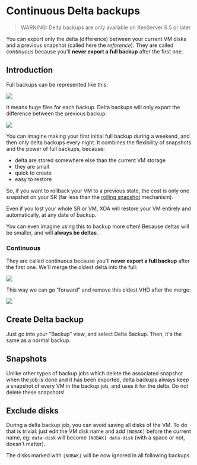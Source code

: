 # Continuous Delta backups

> WARNING: Delta backups are only available on XenServer 6.5 or later

You can export only the delta (difference) between your current VM disks and a previous snapshot (called here the _reference_). They are called _continuous_ because you'll **never export a full backup** after the first one.

## Introduction

Full backups can be represented like this:

![](https://xen-orchestra.com/blog/content/images/2015/12/nodelta.png)

It means huge files for each backup. Delta backups will only export the difference between the previous backup:

![](https://xen-orchestra.com/blog/content/images/2015/12/delta_final.png)

You can imagine making your first initial full backup during a weekend, and then only delta backups every night. It combines the flexibility of snapshots and the power of full backups, because:

- delta are stored somewhere else than the current VM storage
- they are small
- quick to create
- easy to restore

So, if you want to rollback your VM to a previous state, the cost is only one snapshot on your SR (far less than the [rolling snapshot](rolling_snapshot.md) mechanism).

Even if you lost your whole SR or VM, XOA will restore your VM entirely and automatically, at any date of backup.

You can even imagine using this to backup more often! Because deltas will be smaller, and will **always be deltas**.

### Continuous

They are called continuous because you'll **never export a full backup** after the first one. We'll merge the oldest delta into the full:

![](https://xen-orchestra.com/blog/content/images/2016/01/deltamergesmall-1.png)

This way we can go "forward" and remove this oldest VHD after the merge:

![](https://xen-orchestra.com/blog/content/images/2016/01/finaldeltasmall.png)

## Create Delta backup

Just go into your "Backup" view, and select Delta Backup. Then, it's the same as a normal backup.

## Snapshots

Unlike other types of backup jobs which delete the associated snapshot when the job is done and it has been exported, delta backups always keep a snapshot of every VM in the backup job, and uses it for the delta. Do not delete these snapshots!

## Exclude disks

During a delta backup job, you can avoid saving all disks of the VM. To do that is trivial: just edit the VM disk name and add `[NOBAK]` before the current name, eg: `data-disk` will become `[NOBAK] data-disk` (with a space or not, doesn't matter).

The disks marked with `[NOBAK]` will be now ignored in all following backups.
